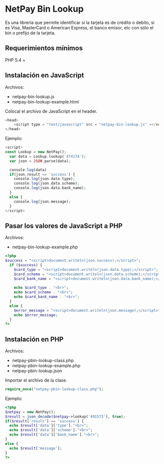# NetPay Bin Lookup

Es una librería que permite identificar si la tarjeta es de crédito o debito, si es Visa, MasterCard o American Express, el banco emisor, etc con sólo el bin o prefijo de la tarjeta.

## Requerimientos mínimos

PHP 5.4 +

## Instalación en JavaScript

Archivos:
* netpay-bin-lookup.js
* netpay-bin-lookup-example.html


Colocal el archivo de JavaScript en el header.

```php
<head>
    <script type = "text/javascript" src = "netpay-bin-lookup.js" ></script>
</head>
```

Ejemplo:

```php
<script>
const Lookup = new NetPay();
  var data = Lookup.lookup('474174');
  var json = JSON.parse(data);

  console.log(data)
  if(json.result == 'success') {
    console.log(json.data.type);
    console.log(json.data.scheme);
    console.log(json.data.bank_name);
  }
  else {
    console.log(json.message);
  }
</script>
```

## Pasar los valores de JavaScript a PHP

Archivos:
* netpay-bin-lookup-example.php

```php
<?php
$success = "<script>document.writeln(json.success);</script>";
  if ($success) {
    $card_type = "<script>document.writeln(json.data.type);</script>";
    $card_scheme = "<script>document.writeln(json.data.scheme);</script>";
    $card_bank_name = "<script>document.writeln(json.data.bank_name);</script>";
    
    echo $card_type . "<br>";
    echo $card_scheme . "<br>";
    echo $card_bank_name . "<br>";
  }
  else {
    $error_message = "<script>document.writeln(json.message);</script>";
    echo $error_message;
  }
?>
```


## Instalación en PHP

Archivos:
* netpay-pbin-lookup-class.php
* netpay-pbin-lookup-example.php
* netpay-pbin-lookup.json

Importar el archivo de la clase.

```php
require_once("netpay-pbin-lookup-class.php");
```

Ejemplo:

```php
<?php
$netpay = new NetPay();
$result = json_decode($netpay->lookup('491573'), true);
if($result['result'] == 'success') {
  echo $result['data']['type']."<br>";
  echo $result['data']['scheme']."<br>";
  echo $result['data']['bank_name']."<br>";
}
else {
  echo $result['message'];
}
?>
```